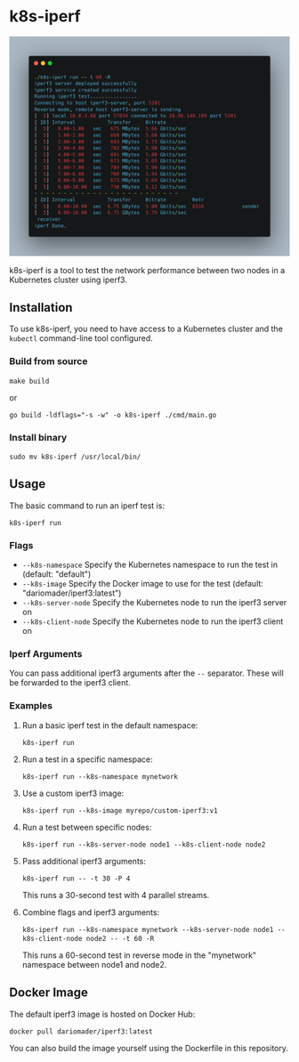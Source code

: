 # k8s-iperf

![k8s-iperf screenshot](assets/screenshot.png)

k8s-iperf is a tool to test the network performance between two nodes in a Kubernetes cluster using iperf3.

## Installation

To use k8s-iperf, you need to have access to a Kubernetes cluster and the `kubectl` command-line tool configured.

### Build from source

```
make build
```

or

```
go build -ldflags="-s -w" -o k8s-iperf ./cmd/main.go
```

### Install binary

```
sudo mv k8s-iperf /usr/local/bin/
```

## Usage

The basic command to run an iperf test is:

```
k8s-iperf run
```

### Flags

- `--k8s-namespace` Specify the Kubernetes namespace to run the test in (default: "default")
- `--k8s-image` Specify the Docker image to use for the test (default: "dariomader/iperf3:latest")
- `--k8s-server-node` Specify the Kubernetes node to run the iperf3 server on
- `--k8s-client-node` Specify the Kubernetes node to run the iperf3 client on

### Iperf Arguments

You can pass additional iperf3 arguments after the `--` separator. These will be forwarded to the iperf3 client.

### Examples

1. Run a basic iperf test in the default namespace:
   ```
   k8s-iperf run
   ```

2. Run a test in a specific namespace:
   ```
   k8s-iperf run --k8s-namespace mynetwork
   ```

3. Use a custom iperf3 image:
   ```
   k8s-iperf run --k8s-image myrepo/custom-iperf3:v1
   ```

4. Run a test between specific nodes:
   ```
   k8s-iperf run --k8s-server-node node1 --k8s-client-node node2
   ```

5. Pass additional iperf3 arguments:
   ```
   k8s-iperf run -- -t 30 -P 4
   ```
   This runs a 30-second test with 4 parallel streams.

6. Combine flags and iperf3 arguments:
   ```
   k8s-iperf run --k8s-namespace mynetwork --k8s-server-node node1 --k8s-client-node node2 -- -t 60 -R
   ```
   This runs a 60-second test in reverse mode in the "mynetwork" namespace between node1 and node2.

## Docker Image

The default iperf3 image is hosted on Docker Hub:

```
docker pull dariomader/iperf3:latest
```

You can also build the image yourself using the Dockerfile in this repository.
